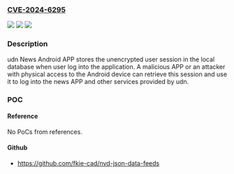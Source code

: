 ### [CVE-2024-6295](https://cve.mitre.org/cgi-bin/cvename.cgi?name=CVE-2024-6295)
![](https://img.shields.io/static/v1?label=Product&message=udn%20News%20App&color=blue)
![](https://img.shields.io/static/v1?label=Version&message=earlier%3C%204.20.1%20&color=brighgreen)
![](https://img.shields.io/static/v1?label=Vulnerability&message=CWE-922%20Insecure%20Storage%20of%20Sensitive%20Information&color=brighgreen)

### Description

udn News Android APP stores the unencrypted user session in the local database when user log into the application. A malicious APP or an attacker with physical access to the Android device can retrieve this session and use it to log into the news APP and other services provided by udn.

### POC

#### Reference
No PoCs from references.

#### Github
- https://github.com/fkie-cad/nvd-json-data-feeds

